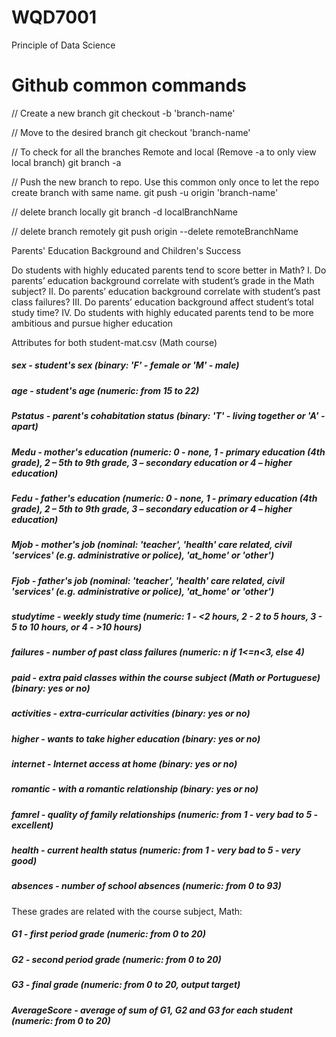# WQD7001
Principle of Data Science


# Github common commands
// Create a new branch
git checkout -b 'branch-name'

// Move to the desired branch
git checkout 'branch-name'

// To check for all the branches Remote and local (Remove -a to only view local branch)
git branch -a

// Push the new branch to repo. Use this common only once to let the repo create branch with same name.
git push -u origin 'branch-name'

// delete branch locally
git branch -d localBranchName

// delete branch remotely
git push origin --delete remoteBranchName


Parents' Education Background and Children's Success

Do students with highly educated parents tend to score better in Math?
I.	Do parents’ education background correlate with student’s grade in the Math subject?
II.	Do parents’ education background correlate with student’s past class failures?
III.	Do parents’ education background affect student’s total study time?
IV.	Do students with highly educated parents tend to be more ambitious and pursue higher education

Attributes for both student-mat.csv (Math course)

##### sex - student's sex (binary: 'F' - female or 'M' - male)
##### age - student's age (numeric: from 15 to 22)
##### Pstatus - parent's cohabitation status (binary: 'T' - living together or 'A' - apart)
##### Medu - mother's education (numeric: 0 - none, 1 - primary education (4th grade), 2 – 5th to 9th grade, 3 – secondary education or 4 – higher education)
##### Fedu - father's education (numeric: 0 - none, 1 - primary education (4th grade), 2 – 5th to 9th grade, 3 – secondary education or 4 – higher education)
##### Mjob - mother's job (nominal: 'teacher', 'health' care related, civil 'services' (e.g. administrative or police), 'at_home' or 'other')
##### Fjob - father's job (nominal: 'teacher', 'health' care related, civil 'services' (e.g. administrative or police), 'at_home' or 'other')
##### studytime - weekly study time (numeric: 1 - <2 hours, 2 - 2 to 5 hours, 3 - 5 to 10 hours, or 4 - >10 hours)
##### failures - number of past class failures (numeric: n if 1<=n<3, else 4)
##### paid - extra paid classes within the course subject (Math or Portuguese) (binary: yes or no)
##### activities - extra-curricular activities (binary: yes or no)
##### higher - wants to take higher education (binary: yes or no)
##### internet - Internet access at home (binary: yes or no)
##### romantic - with a romantic relationship (binary: yes or no)
##### famrel - quality of family relationships (numeric: from 1 - very bad to 5 - excellent)
##### health - current health status (numeric: from 1 - very bad to 5 - very good)
##### absences - number of school absences (numeric: from 0 to 93)

These grades are related with the course subject, Math:

##### G1 - first period grade (numeric: from 0 to 20)
##### G2 - second period grade (numeric: from 0 to 20)
##### G3 - final grade (numeric: from 0 to 20, output target)
##### AverageScore - average of sum of G1, G2 and G3 for each student (numeric: from 0 to 20)